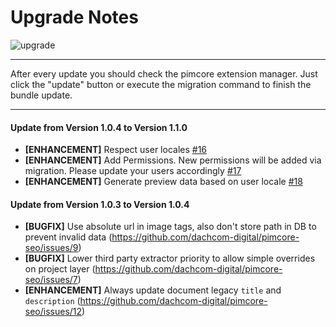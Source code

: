 # Upgrade Notes
![upgrade](https://user-images.githubusercontent.com/700119/31535145-3c01a264-affa-11e7-8d86-f04c33571f65.png)  

***

After every update you should check the pimcore extension manager. 
Just click the "update" button or execute the migration command to finish the bundle update.

***

#### Update from Version 1.0.4 to Version 1.1.0
- **[ENHANCEMENT]** Respect user locales [#16](https://github.com/dachcom-digital/pimcore-seo/issues/16)
- **[ENHANCEMENT]** Add Permissions. New permissions will be added via migration. Please update your users accordingly [#17](https://github.com/dachcom-digital/pimcore-seo/issues/17)
- **[ENHANCEMENT]** Generate preview data based on user locale [#18](https://github.com/dachcom-digital/pimcore-seo/issues/18)

#### Update from Version 1.0.3 to Version 1.0.4
- **[BUGFIX]** Use absolute url in image tags, also don't store path in DB to prevent invalid data (https://github.com/dachcom-digital/pimcore-seo/issues/9)
- **[BUGFIX]** Lower third party extractor priority to allow simple overrides on project layer (https://github.com/dachcom-digital/pimcore-seo/issues/7)
- **[ENHANCEMENT]** Always update document legacy `title` and `description` (https://github.com/dachcom-digital/pimcore-seo/issues/12)
